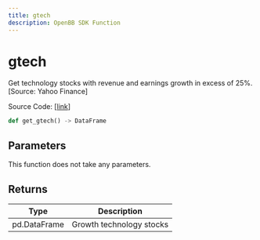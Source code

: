 ```yaml
---
title: gtech
description: OpenBB SDK Function
---
```


# gtech

Get technology stocks with revenue and earnings growth in excess of 25%. [Source: Yahoo Finance]

Source Code: [[link](https://github.com/OpenBB-finance/OpenBBTerminal/tree/main/openbb_terminal/stocks/discovery/yahoofinance_model.py#L76)]

```python
def get_gtech() -> DataFrame
```
## Parameters

This function does not take any parameters.

## Returns

| Type | Description |
| ---- | ----------- |
| pd.DataFrame | Growth technology stocks |

